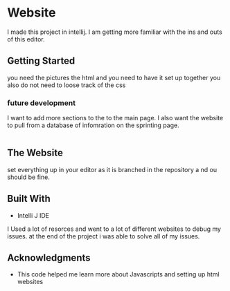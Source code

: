 # Website

I made this project in intellij. I am getting more familiar with the ins and outs of this editor.

## Getting Started
you need the pictures
the html 
and you need to have it set up together
you also do not need to  loose track of the css

### future development

I want to add more sections to the to the main page. I also want the website to pull from a database of infomration on the sprinting page.


```
```

## The Website
set everything up in your editor as it is branched in the repository a nd ou should be fine.

## Built With

* Intelli J IDE

I Used a lot of resorces and went to a lot of different websites to debug my issues. 
at the end of the project i was able to solve all of my issues. 


## Acknowledgments
* This code helped me learn more about Javascripts and setting up html websites
